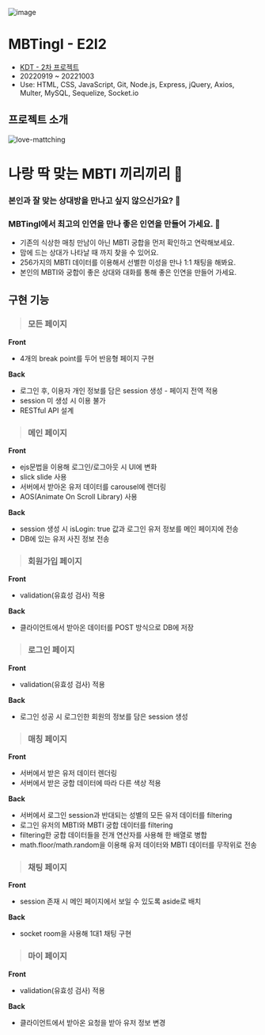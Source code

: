 ![image](<https://www.notion.so/image/https%3A%2F%2Fs3-us-west-2.amazonaws.com%2Fsecure.notion-static.com%2F69aee781-97e4-4144-8f46-aa72635c0e7a%2FMBTingI_logo(nobg).png?table=block&id=8012164e-eaf7-4375-a72e-19b120687faf&spaceId=6e9ffcdf-452b-494c-a455-03f79451456b&width=1640&userId=b30b4534-c8a0-4959-9f96-2c49d1a62326&cache=v2>)

# MBTingI - E2I2

-   [KDT - 2차 프로젝트](https://joodeng.notion.site/4-MBTingI-4e3903fc8fc547589f6db40e0286d39b)
-   20220919 ~ 20221003
-   Use: HTML, CSS, JavaScript, Git, Node.js, Express, jQuery, Axios, Multer, MySQL, Sequelize, Socket.io

## 프로젝트 소개

![love-mattching](https://user-images.githubusercontent.com/99079176/200313309-2d19bef0-c03c-4e2b-97cb-cc38efabff3a.png)

# 나랑 딱 맞는 MBTI 끼리끼리 💜

### 본인과 잘 맞는 상대방을 만나고 싶지 않으신가요? 🥰

### **MBTingI**에서 최고의 인연을 만나 좋은 인연을 만들어 가세요. 👫

-   기존의 식상한 매칭 만남이 아닌 MBTI 궁합을 먼저 확인하고 연락해보세요.
-   맘에 드는 상대가 나타날 때 까지 찾을 수 있어요.
-   256가지의 MBTI 데이터를 이용해서 선별한 이성을 만나 1:1 채팅을 해봐요.
-   본인의 MBTI와 궁합이 좋은 상대와 대화를 통해 좋은 인연을 만들어 가세요.

## 구현 기능

> ### 모든 페이지
**Front**
-   4개의 break point를 두어 반응형 페이지 구현

**Back**
-   로그인 후, 이용자 개인 정보를 담은 session 생성 - 페이지 전역 적용
-   session 미 생성 시 이용 불가
-   RESTful API 설계
> ### 메인 페이지
**Front**
-   ejs문법을 이용해 로그인/로그아웃 시 UI에 변화
-   slick slide 사용
-   서버에서 받아온 유저 데이터를 carousel에 렌더링
-   AOS(Animate On Scroll Library) 사용

**Back**
-   session 생성 시 isLogin: true 값과 로그인 유저 정보를 메인 페이지에 전송
-   DB에 있는 유저 사진 정보 전송
> ### 회원가입 페이지
**Front**
-   validation(유효성 검사) 적용

**Back**
-   클라이언트에서 받아온 데이터를 POST 방식으로 DB에 저장
> ### 로그인 페이지
**Front**
-   validation(유효성 검사) 적용

**Back**
-   로그인 성공 시 로그인한 회원의 정보를 담은 session 생성
> ### 매칭 페이지
**Front**
-   서버에서 받은 유저 데이터 렌더링
-   서버에서 받은 궁합 데이터에 따라 다른 색상 적용

**Back**
-   서버에서 로그인 session과 반대되는 성별의 모든 유저 데이터를 filtering
-   로그인 유저의 MBTI와 MBTI 궁합 데이터를 filtering
-   filtering한 궁합 데이터들을 전개 연산자를 사용해 한 배열로 병합
-   math.floor/math.random을 이용해 유저 데이터와 MBTI 데이터를 무작위로 전송
> ### 채팅 페이지
**Front**
-   session 존재 시 메인 페이지에서 보일 수 있도록 aside로 배치

**Back**
-   socket room을 사용해 1대1 채팅 구현
> ### 마이 페이지
**Front**
-   validation(유효성 검사) 적용

**Back**
-   클라이언트에서 받아온 요청을 받아 유저 정보 변경
